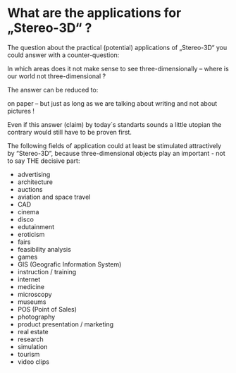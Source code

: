 # What are the applications for „Stereo-3D“ ?

The question about the practical (potential) applications of „Stereo-3D“ you could answer with a counter-question:

In which areas does it not make sense to see three-dimensionally – where is our world not three-dimensional ?

The answer can be reduced to:

on paper – but just as long as we are talking about writing and not about pictures !

Even if this answer (claim) by today´s standarts sounds a little utopian the contrary would still have to be proven first.

The following fields of application could at least be stimulated attractively by “Stereo-3D”, because three-dimensional objects play an important - not to say THE decisive part:

- advertising
- architecture
- auctions
- aviation and space travel
- CAD 
- cinema
- disco
- edutainment
- eroticism
- fairs
- feasibility analysis
- games
- GIS (Geografic Information System)
- instruction / training
- internet
- medicine
- microscopy
- museums
- POS (Point of Sales)
- photography
- product presentation / marketing
- real estate
- research
- simulation
- tourism
- video clips 
